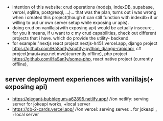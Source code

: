 - intention of this website: crud operations (nodejs, indexDB, supabase, vercel, sqllite, postgresql, ...)... that was the plan, turns out i was wrong when i created this project(though it can still function with indexdb+if ur willing to put ur own server setup while exposing ur apis).
- doing crud on vanillajs(with exposing api) would be actually insecure.. for you it means, if u want to c my crud capabilities, check out different projects that i have. which do provide the utility- backend.
- for example:"nextjs react project nextjs-h451.vercel.app, django project https://github.com/HaSan1y/spotify-python_django-rapidapi, c# project(maui+asp.net mvc)(currently offline), php project https://github.com/HaSan1y/some-php, react native project (currently offline),

## server deployment experiences with vanillajs(+ exposing api)
- https://elegant-bubblegum-a62895.netlify.app/              //on netlify: serving server for jokeapi works, +local server
- https://db-2-cards.vercel.app/                        //on vercel:  serving server... for jokeapi , +local server
